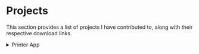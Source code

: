 # Projects

This section provides a list of projects I have contributed to, along with their respective download links.

<details>
<summary>Printer App</summary>

### Description

Experience a revolutionary printing solution for Mac users! Effortlessly print documents, photos, and webpages on any wireless printer with a single click. This cutting-edge system offers a range of features:

- **Connect & Print**: Seamlessly connect your device to any wireless printer for hassle-free printing.

- **Scan & Print**: Utilize the built-in scanner to print photos, data, and documents with ease.

- **Import & Print**: Effortlessly import documents from various sources, including Files, Images, iCloud, Google Drive, Dropbox, Clipboard, and web pages.

- **Printables**: Access a variety of printables such as coloring pages, planners, greetings, and wishes for quick and easy printing.

- **Big Poster**: Transform your photographs into large, eye-catching posters for display at home or anywhere you choose.

- **Add Forms**: Quickly browse and print public forms for your convenience.

- **Share & Save**: If your printing plans change, save the file in your preferred format for future access.

- **Edit & Print**: Customize documents by adding text, images, and signatures before printing.

- **Advanced Printing Options**: Easily adjust print sizes, page counts, and orientations to suit your needs.

- **Multiple Printer Support**: Print documents effortlessly from any wireless printer by connecting to the same Wi-Fi network.

- **Print Passport-Size Photos**: Efficiently print multiple passport-size photos on one sheet, complete with cropping and resizing options.

- **Unlimited Printing**: Enjoy unrestricted access to printing, with the ability to instantly print any number of pages.

- **Custom Page Printing**: Select and deselect specific pages for printing according to your preferences.

- **Draw Tools**: Annotate files professionally with a range of drawing and signature features.

- **Big Poster**: Highlight your space by converting any photo into a striking large poster.

- **Create Custom Folder**: Organize your personal files efficiently with custom folders tailored to your needs.

- **Customer Service**: Receive prioritized customer support, ensuring quick solutions to any issues that may arise. Don't miss out on this opportunity to revolutionize your printing experience!

### Download Links

- [Printer App](https://apps.apple.com/in/app/printer-app-smart-iprint-scan/id1576856672)

</details>
